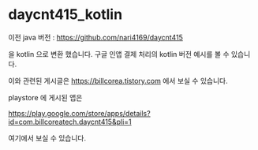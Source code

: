 # daycnt415_kotlin

이전 java 버전 : https://github.com/nari4169/daycnt415 

을 kotlin 으로 변환 했습니다.  구글 인앱 결제 처리의 kotlin 버전 예시를 볼 수 있습니다. 

이와 관련된 게시글은 https://billcorea.tistory.com 에서 보실 수 있습니다. 

playstore 에 게시된 앱은 

https://play.google.com/store/apps/details?id=com.billcoreatech.daycnt415&pli=1

여기에서 보실 수 있습니다.
